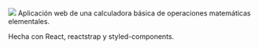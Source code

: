 <img src='https://bettercodehub.com/edge/badge/manu997/calculadora-react?branch=main'>
Aplicación web de una calculadora básica de operaciones matemáticas elementales.  

Hecha con React, reactstrap y styled-components.
